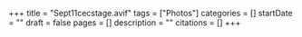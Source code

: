 +++
title = "Sept11cecstage.avif"
tags = ["Photos"]
categories = []
startDate = ""
draft = false
pages = []
description = ""
citations = []
+++
